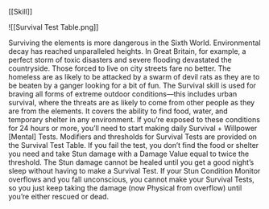[[Skill]]

![[Survival Test Table.png]]

Surviving the elements is more dangerous in the Sixth
World. Environmental decay has reached unparalleled
heights. In Great Britain, for example, a perfect storm
of toxic disasters and severe flooding devastated the
countryside. Those forced to live on city streets fare no
better. The homeless are as likely to be attacked by a
swarm of devil rats as they are to be beaten by a ganger
looking for a bit of fun.
The Survival skill is used for braving all forms of extreme
outdoor conditions—this includes urban survival,
where the threats are as likely to come from other people
as they are from the elements. It covers the ability
to find food, water, and temporary shelter in any environment.
If you’re exposed to these conditions for 24
hours or more, you’ll need to start making daily Survival + Willpower [Mental] Tests. Modifiers and thresholds
for Survival Tests are provided on the Survival Test Table.
If you fail the test, you don’t find the food or shelter
you need and take Stun damage with a Damage Value
equal to twice the threshold. The Stun damage cannot
be healed until you get a good night’s sleep without
having to make a Survival Test. If your Stun Condition
Monitor overflows and you fall unconscious, you cannot
make your Survival Tests, so you just keep taking
the damage (now Physical from overflow) until you’re
either rescued or dead.